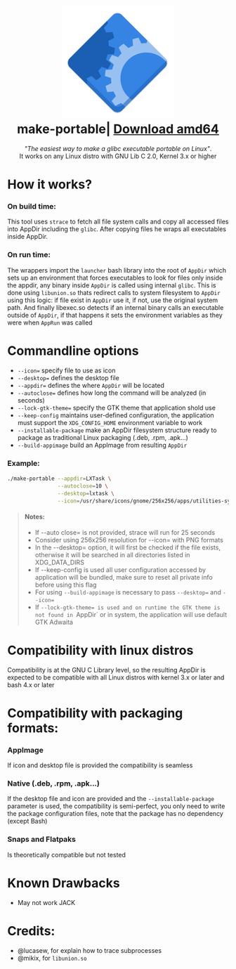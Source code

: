 <h1 align="center">
  <img src="make-portable.png" alt="make-portable">
  <br />
  make-portable| <a href="https://github.com/sudo-give-me-coffee/make-portable/releases/download/continuous/make-portable">Download amd64</a>
</h1>

<p align="center"><i>"The easiest way to make a glibc executable portable on Linux"</i>.<br> It works on any Linux distro with GNU Lib C 2.0, Kernel 3.x or higher</p>

# How it works?

### On build time:
This tool uses `strace` to fetch all file system calls and copy all accessed files into AppDir including the `glibc`. After copying files he wraps all executables inside AppDir.

### On run time:
The wrappers import the `launcher` bash library into the root of `AppDir` which sets up an environment that forces executables to look for files only inside the appdir, any binary  inside `AppDir` is called using internal `glibc`. This is done using `libunion.so` thats redirect calls to system filesystem to `AppDir` using this logic: if file exist in `AppDir` use it, if not, use the original system path. And finally libexec.so detects if an internal binary calls an executable outside of `AppDir`, if that happens it sets the environment variables as they were when `AppRun` was called

# Commandline options

- `--icon=` specify file to use as icon
- `--desktop=` defines the desktop file
- `--appdir=` defines the where `AppDir` will be located
- `--autoclose=` defines how long the command will be analyzed (in seconds)
- `--lock-gtk-theme=` specify the GTK theme that application shold use
- `--keep-config` maintains user-defined configuration, the application must support the `XDG_CONFIG_HOME` environment variable to work
- `--installable-package` make an AppDir filesystem structure ready to package as traditional Linux packaging (.deb, .rpm, .apk...)
- `--build-appimage` build an AppImage from resulting `AppDir`

### Example:

```bash
./make-portable --appdir=LXTask \
                --autoclose=10 \
                --desktop=lxtask \
                --icon=/usr/share/icons/gnome/256x256/apps/utilities-system-monitor.png lxtask
```

> #### **Notes:**
>
> * If --auto close= is not provided, strace will run for 25 seconds
> * Consider using 256x256 resolution for --icon= with PNG formats
> * In the --desktop= option, it will first be checked if the file exists, otherwise it will be searched in all directories listed in XDG_DATA_DIRS
> * If --keep-config is used all user configuration accessed by application will be bundled, make sure to reset all private info before using this flag
> * For using `--build-appimage` is necessary to pass `--desktop=` and `--icon=`
> * If `--lock-gtk-theme= is used and on runtime the GTK theme is not found in `AppDir` or in system, the application will use default GTK Adwaita

# Compatibility with linux distros

Compatibility is at the GNU C Library level, so the resulting AppDir is expected to be compatible with all Linux distros with kernel 3.x or later and bash 4.x
or later

# Compatibility with packaging formats:

### AppImage
If icon and desktop file is provided the compatibility is seamless
### Native (.deb, .rpm, .apk...)
If the desktop file and icon are provided and the `--installable-package` parameter is used, the compatibility is semi-perfect, you only need to write the package configuration files, note that the package has no dependency (except Bash)

### Snaps and Flatpaks
Is theoretically compatible but not tested

# Known Drawbacks
- May not work JACK

# Credits:
  - @lucasew, for explain how to trace subprocesses
  - @mikix, for `libunion.so`
